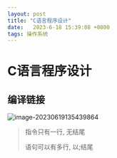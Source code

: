 ```yaml
---
layout: post
title: "C语言程序设计" 
date:   2023-6-18 15:39:08 +0800
tags: 操作系统
---
```


# C语言程序设计

## 编译链接

![image-20230619135439864](E:\a学习\笔记\img\image-20230619135439864.png)



>   指令只有一行, 无结尾
>
>   语句可以有多行, 以;结尾





















